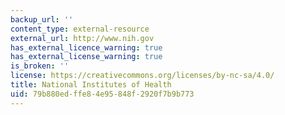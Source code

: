 ```yaml
---
backup_url: ''
content_type: external-resource
external_url: http://www.nih.gov
has_external_licence_warning: true
has_external_license_warning: true
is_broken: ''
license: https://creativecommons.org/licenses/by-nc-sa/4.0/
title: National Institutes of Health
uid: 79b880ed-ffe8-4e95-848f-2920f7b9b773
---
```

